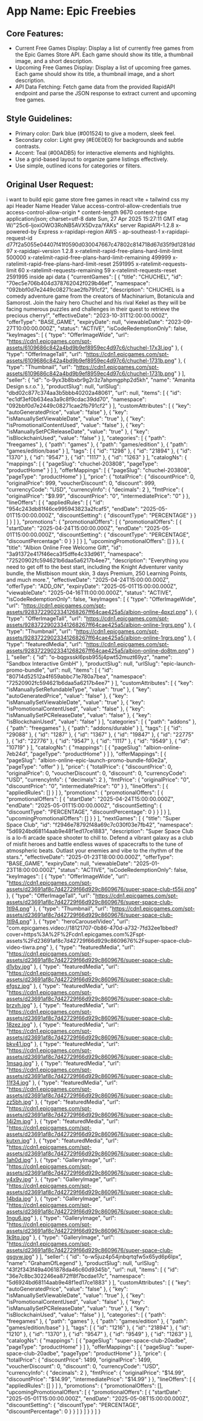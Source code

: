 # **App Name**: Epic Freebies

## Core Features:

- Current Free Games Display: Display a list of currently free games from the Epic Games Store API. Each game should show its title, a thumbnail image, and a short description.
- Upcoming Free Games Display: Display a list of upcoming free games.  Each game should show its title, a thumbnail image, and a short description.
- API Data Fetching: Fetch game data from the provided RapidAPI endpoint and parse the JSON response to extract current and upcoming free games.

## Style Guidelines:

- Primary color: Dark blue (#001524) to give a modern, sleek feel.
- Secondary color: Light grey (#E0E0E0) for backgrounds and subtle contrasts.
- Accent: Teal (#00ADB5) for interactive elements and highlights.
- Use a grid-based layout to organize game listings effectively.
- Use simple, outlined icons for categories or filters.

## Original User Request:
i want to build epic game store free games in react vite + tailwind css
my api 
Header Name
Header Value
access-control-allow-credentials
true
access-control-allow-origin
*
content-length
9670
content-type
application/json; charset=utf-8
date
Sun, 27 Apr 2025 15:27:11 GMT
etag
W/"25c6-ljoxiOWO3RoNB5AVX5Dvza/YAKs"
server
RapidAPI-1.2.8
x-powered-by
Express
x-rapidapi-region
AWS - ap-southeast-1
x-rapidapi-request-id
d77f2a5055e04407f41f0590d030047667c47802c814718d67d35f9d1281dd97
x-rapidapi-version
1.2.8
x-ratelimit-rapid-free-plans-hard-limit-limit
500000
x-ratelimit-rapid-free-plans-hard-limit-remaining
499999
x-ratelimit-rapid-free-plans-hard-limit-reset
2591995
x-ratelimit-requests-limit
60
x-ratelimit-requests-remaining
59
x-ratelimit-requests-reset
2591995
inside api data 
{
  "currentGames": [
    {
      "title": "CHUCHEL",
      "id": "70ec5e706b404d378762042f029b46ef",
      "namespace": "092bbf0d7e2449c08271cae2fb791cf2",
      "description": "CHUCHEL is a comedy adventure game from the creators of Machinarium, Botanicula and Samorost. Join the hairy hero Chuchel and his rival Kekel as they will be facing numerous puzzles and challenges in their quest to retrieve the precious cherry!",
      "effectiveDate": "2023-10-31T12:00:00.000Z",
      "offerType": "BASE_GAME",
      "expiryDate": null,
      "viewableDate": "2023-09-27T10:00:00.000Z",
      "status": "ACTIVE",
      "isCodeRedemptionOnly": false,
      "keyImages": [
        {
          "type": "OfferImageWide",
          "url": "https://cdn1.epicgames.com/spt-assets/6109686c842a4bd9b9ef8959ec4d97c6/chuchel-17x3l.jpg"
        },
        {
          "type": "OfferImageTall",
          "url": "https://cdn1.epicgames.com/spt-assets/6109686c842a4bd9b9ef8959ec4d97c6/chuchel-1731b.png"
        },
        {
          "type": "Thumbnail",
          "url": "https://cdn1.epicgames.com/spt-assets/6109686c842a4bd9b9ef8959ec4d97c6/chuchel-1731b.png"
        }
      ],
      "seller": {
        "id": "o-9yx3b8bxbr9g2r3z7ahpmgphp2d5kh",
        "name": "Amanita Design s.r.o."
      },
      "productSlug": null,
      "urlSlug": "dbd02c877c374aa3b5bbb40202a48061",
      "url": null,
      "items": [
        {
          "id": "ec1df3ef0b634ea3a9c8f9cdac39dd70",
          "namespace": "092bbf0d7e2449c08271cae2fb791cf2"
        }
      ],
      "customAttributes": [
        {
          "key": "autoGeneratedPrice",
          "value": "false"
        },
        {
          "key": "isManuallySetViewableDate",
          "value": "true"
        },
        {
          "key": "isPromotionalContentUsed",
          "value": "false"
        },
        {
          "key": "isManuallySetPCReleaseDate",
          "value": "true"
        },
        {
          "key": "isBlockchainUsed",
          "value": "false"
        }
      ],
      "categories": [
        {
          "path": "freegames"
        },
        {
          "path": "games"
        },
        {
          "path": "games/edition"
        },
        {
          "path": "games/edition/base"
        }
      ],
      "tags": [
        {
          "id": "1298"
        },
        {
          "id": "21894"
        },
        {
          "id": "1370"
        },
        {
          "id": "9547"
        },
        {
          "id": "1117"
        },
        {
          "id": "1263"
        }
      ],
      "catalogNs": {
        "mappings": [
          {
            "pageSlug": "chuchel-203808",
            "pageType": "productHome"
          }
        ]
      },
      "offerMappings": [
        {
          "pageSlug": "chuchel-203808",
          "pageType": "productHome"
        }
      ],
      "price": {
        "totalPrice": {
          "discountPrice": 0,
          "originalPrice": 999,
          "voucherDiscount": 0,
          "discount": 999,
          "currencyCode": "USD",
          "currencyInfo": {
            "decimals": 2
          },
          "fmtPrice": {
            "originalPrice": "$9.99",
            "discountPrice": "0",
            "intermediatePrice": "0"
          }
        },
        "lineOffers": [
          {
            "appliedRules": [
              {
                "id": "954c243db81f46ce995943823a2fcaf5",
                "endDate": "2025-05-01T15:00:00.000Z",
                "discountSetting": {
                  "discountType": "PERCENTAGE"
                }
              }
            ]
          }
        ]
      },
      "promotions": {
        "promotionalOffers": [
          {
            "promotionalOffers": [
              {
                "startDate": "2025-04-24T15:00:00.000Z",
                "endDate": "2025-05-01T15:00:00.000Z",
                "discountSetting": {
                  "discountType": "PERCENTAGE",
                  "discountPercentage": 0
                }
              }
            ]
          }
        ],
        "upcomingPromotionalOffers": []
      }
    },
    {
      "title": "Albion Online Free Welcome Gift",
      "id": "3a91372e417f46eca3f5dffe4c33d961",
      "namespace": "72520902fc594621b6daa5a6217b4ee7",
      "description": "Everything you need to get off to the best start, including the Knight Adventurer vanity bundle, the Mistbison mount skin, 3 days Premium, 250 Learning Points, and much more.",
      "effectiveDate": "2025-04-24T15:00:00.000Z",
      "offerType": "ADD_ON",
      "expiryDate": "2025-05-01T15:00:00.000Z",
      "viewableDate": "2025-04-16T11:00:00.000Z",
      "status": "ACTIVE",
      "isCodeRedemptionOnly": false,
      "keyImages": [
        {
          "type": "OfferImageWide",
          "url": "https://cdn1.epicgames.com/spt-assets/92837229023341268267ff64cae425a5/albion-online-4pxzl.png"
        },
        {
          "type": "OfferImageTall",
          "url": "https://cdn1.epicgames.com/spt-assets/92837229023341268267ff64cae425a5/albion-online-1rgrs.png"
        },
        {
          "type": "Thumbnail",
          "url": "https://cdn1.epicgames.com/spt-assets/92837229023341268267ff64cae425a5/albion-online-1rgrs.png"
        },
        {
          "type": "featuredMedia",
          "url": "https://cdn1.epicgames.com/spt-assets/92837229023341268267ff64cae425a5/albion-online-do8tm.png"
        }
      ],
      "seller": {
        "id": "o-bqgxsskl6psb955j4pwt52muzt69yz",
        "name": "Sandbox Interactive GmbH"
      },
      "productSlug": null,
      "urlSlug": "epic-launch-promo-bundle",
      "url": null,
      "items": [
        {
          "id": "80714d52512a4f659abbc71e780a7bea",
          "namespace": "72520902fc594621b6daa5a6217b4ee7"
        }
      ],
      "customAttributes": [
        {
          "key": "isManuallySetRefundableType",
          "value": "true"
        },
        {
          "key": "autoGeneratedPrice",
          "value": "false"
        },
        {
          "key": "isManuallySetViewableDate",
          "value": "true"
        },
        {
          "key": "isPromotionalContentUsed",
          "value": "false"
        },
        {
          "key": "isManuallySetPCReleaseDate",
          "value": "false"
        },
        {
          "key": "isBlockchainUsed",
          "value": "false"
        }
      ],
      "categories": [
        {
          "path": "addons"
        },
        {
          "path": "freegames"
        },
        {
          "path": "addons/durable"
        }
      ],
      "tags": [
        {
          "id": "29088"
        },
        {
          "id": "1287"
        },
        {
          "id": "1367"
        },
        {
          "id": "19847"
        },
        {
          "id": "22775"
        },
        {
          "id": "22776"
        },
        {
          "id": "9547"
        },
        {
          "id": "1117"
        },
        {
          "id": "9549"
        },
        {
          "id": "10719"
        }
      ],
      "catalogNs": {
        "mappings": [
          {
            "pageSlug": "albion-online-7eb24d",
            "pageType": "productHome"
          }
        ]
      },
      "offerMappings": [
        {
          "pageSlug": "albion-online-epic-launch-promo-bundle-fd0e2a",
          "pageType": "offer"
        }
      ],
      "price": {
        "totalPrice": {
          "discountPrice": 0,
          "originalPrice": 0,
          "voucherDiscount": 0,
          "discount": 0,
          "currencyCode": "USD",
          "currencyInfo": {
            "decimals": 2
          },
          "fmtPrice": {
            "originalPrice": "0",
            "discountPrice": "0",
            "intermediatePrice": "0"
          }
        },
        "lineOffers": [
          {
            "appliedRules": []
          }
        ]
      },
      "promotions": {
        "promotionalOffers": [
          {
            "promotionalOffers": [
              {
                "startDate": "2025-04-24T15:00:00.000Z",
                "endDate": "2025-05-01T15:00:00.000Z",
                "discountSetting": {
                  "discountType": "PERCENTAGE",
                  "discountPercentage": 0
                }
              }
            ]
          }
        ],
        "upcomingPromotionalOffers": []
      }
    }
  ],
  "nextGames": [
    {
      "title": "Super Space Club",
      "id": "f2946e78792f48a69c7c030f03e7fb42",
      "namespace": "5d6924bd68114aab9e48f1ed17ce1883",
      "description": "Super Space Club is a lo-fi arcade space shooter to chill to. Defend a vibrant galaxy as a club of misfit heroes and battle endless waves of spacecrafts to the tune of atmospheric beats. Outlast your enemies and vibe to the rhythm of the stars.",
      "effectiveDate": "2025-01-23T18:00:00.000Z",
      "offerType": "BASE_GAME",
      "expiryDate": null,
      "viewableDate": "2025-01-23T18:00:00.000Z",
      "status": "ACTIVE",
      "isCodeRedemptionOnly": false,
      "keyImages": [
        {
          "type": "OfferImageWide",
          "url": "https://cdn1.epicgames.com/spt-assets/d23691af8c7d42729f66d929c8609676/super-space-club-t55ij.png"
        },
        {
          "type": "OfferImageTall",
          "url": "https://cdn1.epicgames.com/spt-assets/d23691af8c7d42729f66d929c8609676/super-space-club-1tl94.png"
        },
        {
          "type": "Thumbnail",
          "url": "https://cdn1.epicgames.com/spt-assets/d23691af8c7d42729f66d929c8609676/super-space-club-1tl94.png"
        },
        {
          "type": "heroCarouselVideo",
          "url": "com.epicgames.video://18121707-0b86-470d-a732-7fd32ee1bbed?cover=https%3A%2F%2Fcdn1.epicgames.com%2Fspt-assets%2Fd23691af8c7d42729f66d929c8609676%2Fsuper-space-club-video-tiwra.png"
        },
        {
          "type": "featuredMedia",
          "url": "https://cdn1.epicgames.com/spt-assets/d23691af8c7d42729f66d929c8609676/super-space-club-d1yby.jpg"
        },
        {
          "type": "featuredMedia",
          "url": "https://cdn1.epicgames.com/spt-assets/d23691af8c7d42729f66d929c8609676/super-space-club-efgsz.jpg"
        },
        {
          "type": "featuredMedia",
          "url": "https://cdn1.epicgames.com/spt-assets/d23691af8c7d42729f66d929c8609676/super-space-club-brzvh.jpg"
        },
        {
          "type": "featuredMedia",
          "url": "https://cdn1.epicgames.com/spt-assets/d23691af8c7d42729f66d929c8609676/super-space-club-18zez.jpg"
        },
        {
          "type": "featuredMedia",
          "url": "https://cdn1.epicgames.com/spt-assets/d23691af8c7d42729f66d929c8609676/super-space-club-bkv41.jpg"
        },
        {
          "type": "featuredMedia",
          "url": "https://cdn1.epicgames.com/spt-assets/d23691af8c7d42729f66d929c8609676/super-space-club-1msag.jpg"
        },
        {
          "type": "featuredMedia",
          "url": "https://cdn1.epicgames.com/spt-assets/d23691af8c7d42729f66d929c8609676/super-space-club-11f34.jpg"
        },
        {
          "type": "featuredMedia",
          "url": "https://cdn1.epicgames.com/spt-assets/d23691af8c7d42729f66d929c8609676/super-space-club-zz5bh.jpg"
        },
        {
          "type": "featuredMedia",
          "url": "https://cdn1.epicgames.com/spt-assets/d23691af8c7d42729f66d929c8609676/super-space-club-14i2m.jpg"
        },
        {
          "type": "featuredMedia",
          "url": "https://cdn1.epicgames.com/spt-assets/d23691af8c7d42729f66d929c8609676/super-space-club-kutxn.jpg"
        },
        {
          "type": "featuredMedia",
          "url": "https://cdn1.epicgames.com/spt-assets/d23691af8c7d42729f66d929c8609676/super-space-club-1ah0d.jpg"
        },
        {
          "type": "GalleryImage",
          "url": "https://cdn1.epicgames.com/spt-assets/d23691af8c7d42729f66d929c8609676/super-space-club-y4x9y.jpg"
        },
        {
          "type": "GalleryImage",
          "url": "https://cdn1.epicgames.com/spt-assets/d23691af8c7d42729f66d929c8609676/super-space-club-14bda.jpg"
        },
        {
          "type": "GalleryImage",
          "url": "https://cdn1.epicgames.com/spt-assets/d23691af8c7d42729f66d929c8609676/super-space-club-1ngu6.jpg"
        },
        {
          "type": "GalleryImage",
          "url": "https://cdn1.epicgames.com/spt-assets/d23691af8c7d42729f66d929c8609676/super-space-club-1k9tq.jpg"
        },
        {
          "type": "GalleryImage",
          "url": "https://cdn1.epicgames.com/spt-assets/d23691af8c7d42729f66d929c8609676/super-space-club-gsgyw.jpg"
        }
      ],
      "seller": {
        "id": "o-w5juz4p54jnbqrtqfw5x65yd6p6lpx",
        "name": "GrahamOfLegend"
      },
      "productSlug": null,
      "urlSlug": "43f2f343f49a4061878da46c60d9345b",
      "url": null,
      "items": [
        {
          "id": "36e7c8bc302246ea872ff8f7bcdae17c",
          "namespace": "5d6924bd68114aab9e48f1ed17ce1883"
        }
      ],
      "customAttributes": [
        {
          "key": "autoGeneratedPrice",
          "value": "false"
        },
        {
          "key": "isManuallySetViewableDate",
          "value": "true"
        },
        {
          "key": "isPromotionalContentUsed",
          "value": "false"
        },
        {
          "key": "isManuallySetPCReleaseDate",
          "value": "true"
        },
        {
          "key": "isBlockchainUsed",
          "value": "false"
        }
      ],
      "categories": [
        {
          "path": "freegames"
        },
        {
          "path": "games"
        },
        {
          "path": "games/edition"
        },
        {
          "path": "games/edition/base"
        }
      ],
      "tags": [
        {
          "id": "1216"
        },
        {
          "id": "21894"
        },
        {
          "id": "1210"
        },
        {
          "id": "1370"
        },
        {
          "id": "9547"
        },
        {
          "id": "9549"
        },
        {
          "id": "1263"
        }
      ],
      "catalogNs": {
        "mappings": [
          {
            "pageSlug": "super-space-club-20adbe",
            "pageType": "productHome"
          }
        ]
      },
      "offerMappings": [
        {
          "pageSlug": "super-space-club-20adbe",
          "pageType": "productHome"
        }
      ],
      "price": {
        "totalPrice": {
          "discountPrice": 1499,
          "originalPrice": 1499,
          "voucherDiscount": 0,
          "discount": 0,
          "currencyCode": "USD",
          "currencyInfo": {
            "decimals": 2
          },
          "fmtPrice": {
            "originalPrice": "$14.99",
            "discountPrice": "$14.99",
            "intermediatePrice": "$14.99"
          }
        },
        "lineOffers": [
          {
            "appliedRules": []
          }
        ]
      },
      "promotions": {
        "promotionalOffers": [],
        "upcomingPromotionalOffers": [
          {
            "promotionalOffers": [
              {
                "startDate": "2025-05-01T15:00:00.000Z",
                "endDate": "2025-05-08T15:00:00.000Z",
                "discountSetting": {
                  "discountType": "PERCENTAGE",
                  "discountPercentage": 0
                }
              }
            ]
          }
        ]
      }
    }
  ]
}
  